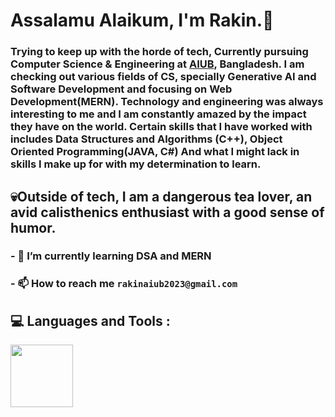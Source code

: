 <h1 align="Left">Assalamu Alaikum, I'm Rakin.🙈</h1>

<!--## I'm a programmer continuously learning new things in the world of programming.-->

###  Trying to keep up with the horde of tech, Currently pursuing Computer Science & Engineering at [AIUB](https://www.aiub.edu/), Bangladesh. I am checking out various fields of CS, specially Generative AI and Software Development and focusing on Web Development(MERN). Technology and engineering was always interesting to me and I am constantly amazed by the impact they have on the world. Certain skills that I have worked with includes Data Structures and Algorithms (C++), Object Oriented Programming(JAVA, C#) And what I might lack in skills I make up for with my determination to learn. 

## 💀Outside of tech, I am a dangerous tea lover, an avid calisthenics enthusiast with a good sense of humor.

### - 🌱 I’m currently learning **DSA and MERN**

### - 📫 How to reach me ```rakinaiub2023@gmail.com```

<h2 align="left">💻 Languages and Tools :</h2>


<p align="left">
  <a href="https://skillicons.dev">
    <img src="https://skillicons.dev/icons?i=c,cpp,cs,java,html,css,bootstrap,js,vscode,visualstudio,python,pycharm&perline=12" height="100"/>
  </a>
</p>


<!--
<h2 align="left">🌐 Connect with me :</h2>
<div align="left">
  <a href="https://www.facebook.com/raiyenzayed.rakin/" target="_blank">
    <img src="https://img.shields.io/static/v1?message=Facebook&logo=facebook&label=&color=1877F2&logoColor=white&labelColor=&style=for-the-badge" height="32" alt="facebook logo"  />
  </a>
  <img src="https://img.shields.io/static/v1?message=Instagram&logo=instagram&label=&color=E4405F&logoColor=white&labelColor=&style=for-the-badge" height="32" alt="instagram logo"  />
  <img src="https://img.shields.io/static/v1?message=LinkedIn&logo=linkedin&label=&color=0077B5&logoColor=white&labelColor=&style=for-the-badge" height="32" alt="linkedin logo"  />
</div>
-->

<!--<h2 align="left">📊 GitHub Information:</h2>

![raiyen-zayed-rakin's Stats](https://github-readme-stats.vercel.app/api?username=raiyen-zayed-rakin&theme=vue-dark&show_icons=true&hide_border=true&count_private=true)
![raiyen-zayed-rakin's Top Languages](https://github-readme-stats.vercel.app/api/top-langs/?username=raiyen-zayed-rakin&theme=vue-dark&show_icons=true&hide_border=true&layout=compact)
-->

<!--![raiyen-zayed-rakin's Top Languages](https://github-readme-stats.vercel.app/api/top-langs/?username=raiyen-zayed-rakin&theme=vue-dark&show_icons=true&hide_border=false&layout=compact)-->
<!--<img src='https://randommeme-five.vercel.app/' style="height: 400px;"/>-->

<!-- Proudly created with GPRM ( https://gprm.itsvg.in ) -->

